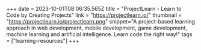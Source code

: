 +++
date = 2023-10-01T08:06:35.565Z
title = "ProjectLearn - Learn to Code by Creating Projects"
link = "https://projectlearn.io/"
thumbnail = "https://projectlearn.io/projectlearn.png"
snippet="A project-based learning approach in web development, mobile development, game development, machine learning and artificial intelligence. Learn code the right way!"
tags = ["learning-resources"]
+++
